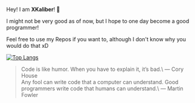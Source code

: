 Hey! I am **XKaliber**! 👋



I might not be very good as of now, but I hope to one day become a good programmer!

Feel free to use my Repos if you want to, although I don't know why you would do that xD

[![Top Langs](https://github-readme-stats.vercel.app/api/top-langs/?username=thexkaliber&theme=dark)](https://github.com/anuraghazra/github-readme-stats)

>Code is like humor. When you have to explain it, it’s bad.\                                ― Cory House\
>Any fool can write code that a computer can understand. Good programmers write code that humans can understand.\                                   ― Martin Fowler
